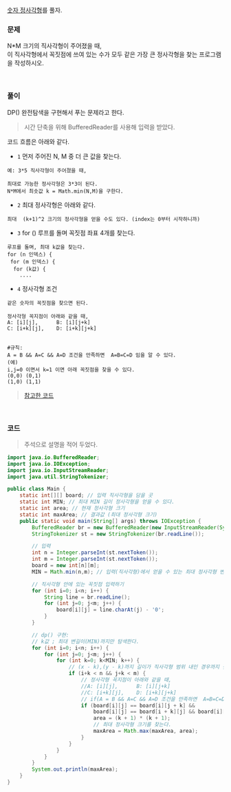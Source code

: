 [숫자 정사각형](https://www.acmicpc.net/problem/1051)를 풀자. <br>

### 문제
N*M 크기의 직사각형이 주어졌을 때, <br>
이 직사각형에서 꼭짓점에 쓰여 있는 수가 모두 같은 가장 큰 정사각형을 찾는 프로그램을 작성하시오. 

<br>

### 풀이
DP() 완전탐색을 구현해서 푸는 문제라고 한다. <br>
> 시간 단축을 위해 BufferedReader를 사용해 입력을 받았다.

코드 흐름은 아래와 같다. <br>
+ `1` 먼저 주어진 N, M 중 더 큰 값을 찾는다.
```
예: 3*5 직사각형이 주어졌을 때,

최대로 가능한 정사각형은 3*3이 된다.
N*M에서 최솟값 k = Math.min(N,M)을 구한다.
```

+ `2` 최대 정사각형은 아래와 같다.
```
최대  (k+1)^2 크기의 정사각형을 얻을 수도 있다. (index는 0부터 시작하니까)
```

+ `3` for () 루프를 돌며 꼭짓점 좌표 4개를 찾는다.
```
루프를 돌며, 최대 k값을 찾는다.
for (n 인덱스) {
 for (m 인덱스) {
  for (k값) {
    ....
```


+ `4` 정사각형 조건
```
같은 숫자의 꼭짓점을 찾으면 된다.

정사각형 꼭지점이 아래와 같을 때,
A: [i][j],      B: [i][j+k]
C: [i+k][j],    D: [i+k][j+k]


#규칙:
A = B && A=C && A=D 조건을 만족하면  A=B=C=D 임을 알 수 있다.
(예)
i,j=0 이면서 k=1 이면 아래 꼭짓점을 찾을 수 있다.
(0,0) (0,1)
(1,0) (1,1)
```

> [참고한 코드](https://blog.naver.com/zzang9ha/221835996369)

<br>

### 코드
> 주석으로 설명을 적어 두었다.

```java
import java.io.BufferedReader;
import java.io.IOException;
import java.io.InputStreamReader;
import java.util.StringTokenizer;

public class Main {
    static int[][] board; // 입력 직사각형을 담을 곳
    static int MIN; // 최대 MIN 길이 정사각형을 얻을 수 있다.
    static int area; // 현재 정사각형 크기
    static int maxArea; // 결과값 (최대 정사각형 크기)
    public static void main(String[] args) throws IOException {
        BufferedReader br = new BufferedReader(new InputStreamReader(System.in));
        StringTokenizer st = new StringTokenizer(br.readLine());

        // 입력
        int n = Integer.parseInt(st.nextToken());
        int m = Integer.parseInt(st.nextToken());
        board = new int[n][m];
        MIN = Math.min(n,m); // 입력(직사각형)에서 얻을 수 있는 최대 정사각형 변 길이

        // 직사각형 안에 있는 꼭짓점 입력하기
        for (int i=0; i<n; i++) {
            String line = br.readLine();
            for (int j=0; j<m; j++) {
                board[i][j] = line.charAt(j) - '0';
            }
        }

        // dp() 구현:
        // k값 ; 최대 변길이(MIN)까지만 탐색한다.
        for (int i=0; i<n; i++) {
            for (int j=0; j<m; j++) {
                for (int k=0; k<MIN; k++) {
                    // (x - k),(y - k)까지 길이가 직사각형 범위 내인 경우까지 찾는다.
                    if (i+k < n && j+k < m) {
                        // 정사각형 꼭지점이 아래와 같을 때,
                        //A: [i][j],      B: [i][j+k]
                        //C: [i+k][j],    D: [i+k][j+k]
                        // if(A = B && A=C && A=D 조건을 만족하면  A=B=C=D (정사각형을 찾은 경우))
                        if (board[i][j] == board[i][j + k] &&
                            board[i][j] == board[i + k][j] && board[i][j] == board[i + k][j + k]) {
                            area = (k + 1) * (k + 1);
                            // 최대 정사각형 크기를 찾는다.
                            maxArea = Math.max(maxArea, area);
                        }
                    }
                }
            }
        }
        System.out.println(maxArea);
    }
}
```

